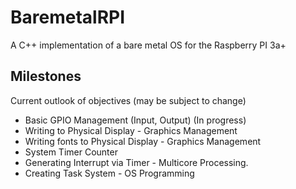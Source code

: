 # BaremetalRPI
A C++ implementation of a bare metal OS for the Raspberry PI 3a+

## Milestones
Current outlook of objectives (may be subject to change)
* Basic GPIO Management (Input, Output) (In progress)
* Writing to Physical Display - Graphics Management
* Writing fonts to Physical Display - Graphics Management
* System Timer Counter
* Generating Interrupt via Timer - Multicore Processing.
* Creating Task System - OS Programming
